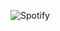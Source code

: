 ![Spotify](https://img.shields.io/badge/Spotify-1ED760?style=for-the-badge&logo=spotify&logoColor=white)
